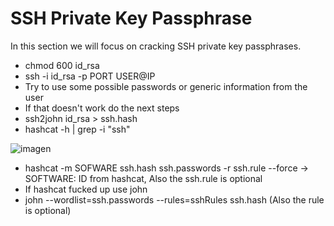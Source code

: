 # SSH Private Key Passphrase
In this section we will focus on cracking SSH private key passphrases.

* chmod 600 id_rsa
* ssh -i id_rsa -p PORT USER@IP
* Try to use some possible passwords or generic information from the user
* If that doesn't work do the next steps
* ssh2john id_rsa > ssh.hash
* hashcat -h | grep -i "ssh"
  
![imagen](https://github.com/D1ie3z/Hacking/assets/88562299/9e3ec833-0d20-4473-b68d-3ee5b876b170)

* hashcat -m SOFWARE ssh.hash ssh.passwords -r ssh.rule --force -> SOFTWARE: ID from hashcat, Also the ssh.rule is optional
* If hashcat fucked up use john
* john --wordlist=ssh.passwords --rules=sshRules ssh.hash (Also the rule is optional)
